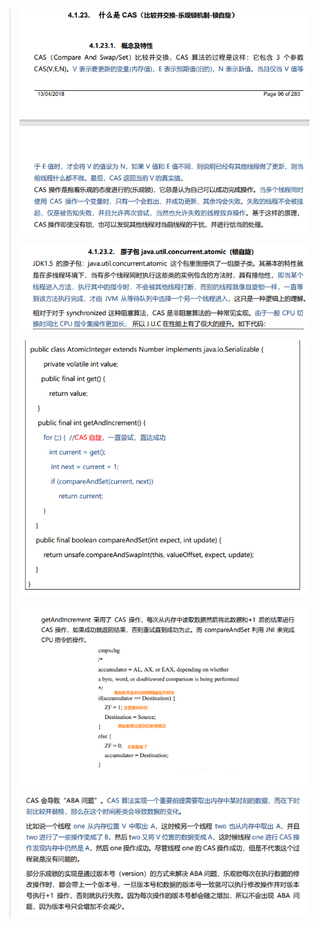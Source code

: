 > ![image-20210809155403170](image/image-20210809155403170.png)
>
> ![image-20210809155420878](image/image-20210809155420878.png)
>
> ![image-20210809155620405](image/image-20210809155620405.png)
>
> ![image-20210809155610215](image/image-20210809155610215.png)
>
> ![image-20210809155638591](image/image-20210809155638591.png)
>
> 